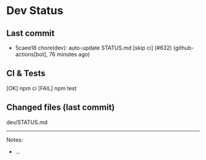 # Dev Status

## Last commit
- 5caee18 chore(dev): auto-update STATUS.md [skip ci] (#632) (github-actions[bot], 76 minutes ago)
## CI & Tests
[OK] npm ci
[FAIL] npm test

## Changed files (last commit)
dev/STATUS.md

---
Notes:
- ...
